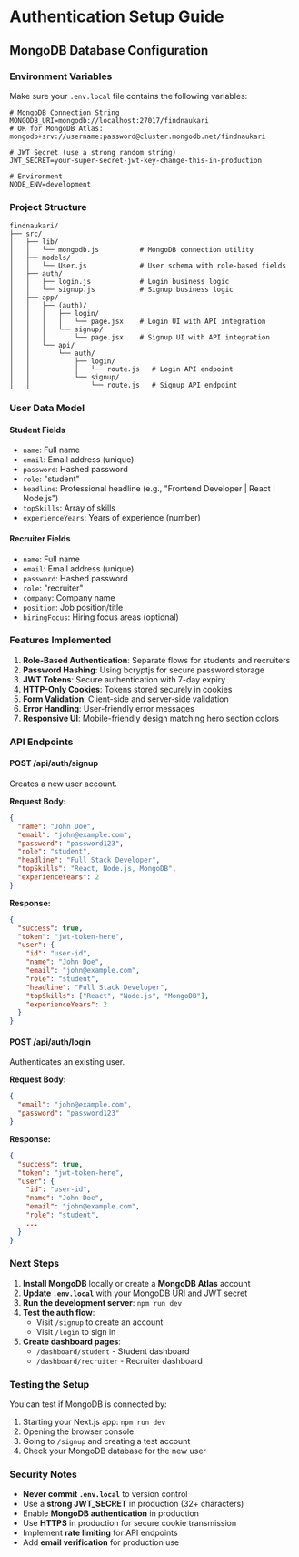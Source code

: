 # Authentication Setup Guide

## MongoDB Database Configuration

### Environment Variables

Make sure your `.env.local` file contains the following variables:

```env
# MongoDB Connection String
MONGODB_URI=mongodb://localhost:27017/findnaukari
# OR for MongoDB Atlas: mongodb+srv://username:password@cluster.mongodb.net/findnaukari

# JWT Secret (use a strong random string)
JWT_SECRET=your-super-secret-jwt-key-change-this-in-production

# Environment
NODE_ENV=development
```

### Project Structure

```
findnaukari/
├── src/
│   ├── lib/
│   │   └── mongodb.js          # MongoDB connection utility
│   ├── models/
│   │   └── User.js             # User schema with role-based fields
│   ├── auth/
│   │   ├── login.js            # Login business logic
│   │   └── signup.js           # Signup business logic
│   ├── app/
│   │   ├── (auth)/
│   │   │   ├── login/
│   │   │   │   └── page.jsx    # Login UI with API integration
│   │   │   └── signup/
│   │   │       └── page.jsx    # Signup UI with API integration
│   │   └── api/
│   │       └── auth/
│   │           ├── login/
│   │           │   └── route.js   # Login API endpoint
│   │           └── signup/
│   │               └── route.js   # Signup API endpoint
```

### User Data Model

#### Student Fields
- `name`: Full name
- `email`: Email address (unique)
- `password`: Hashed password
- `role`: "student"
- `headline`: Professional headline (e.g., "Frontend Developer | React | Node.js")
- `topSkills`: Array of skills
- `experienceYears`: Years of experience (number)

#### Recruiter Fields
- `name`: Full name
- `email`: Email address (unique)
- `password`: Hashed password
- `role`: "recruiter"
- `company`: Company name
- `position`: Job position/title
- `hiringFocus`: Hiring focus areas (optional)

### Features Implemented

1. **Role-Based Authentication**: Separate flows for students and recruiters
2. **Password Hashing**: Using bcryptjs for secure password storage
3. **JWT Tokens**: Secure authentication with 7-day expiry
4. **HTTP-Only Cookies**: Tokens stored securely in cookies
5. **Form Validation**: Client-side and server-side validation
6. **Error Handling**: User-friendly error messages
7. **Responsive UI**: Mobile-friendly design matching hero section colors

### API Endpoints

#### POST /api/auth/signup
Creates a new user account.

**Request Body:**
```json
{
  "name": "John Doe",
  "email": "john@example.com",
  "password": "password123",
  "role": "student",
  "headline": "Full Stack Developer",
  "topSkills": "React, Node.js, MongoDB",
  "experienceYears": 2
}
```

**Response:**
```json
{
  "success": true,
  "token": "jwt-token-here",
  "user": {
    "id": "user-id",
    "name": "John Doe",
    "email": "john@example.com",
    "role": "student",
    "headline": "Full Stack Developer",
    "topSkills": ["React", "Node.js", "MongoDB"],
    "experienceYears": 2
  }
}
```

#### POST /api/auth/login
Authenticates an existing user.

**Request Body:**
```json
{
  "email": "john@example.com",
  "password": "password123"
}
```

**Response:**
```json
{
  "success": true,
  "token": "jwt-token-here",
  "user": {
    "id": "user-id",
    "name": "John Doe",
    "email": "john@example.com",
    "role": "student",
    ...
  }
}
```

### Next Steps

1. **Install MongoDB** locally or create a **MongoDB Atlas** account
2. **Update `.env.local`** with your MongoDB URI and JWT secret
3. **Run the development server**: `npm run dev`
4. **Test the auth flow**:
   - Visit `/signup` to create an account
   - Visit `/login` to sign in
5. **Create dashboard pages**:
   - `/dashboard/student` - Student dashboard
   - `/dashboard/recruiter` - Recruiter dashboard

### Testing the Setup

You can test if MongoDB is connected by:
1. Starting your Next.js app: `npm run dev`
2. Opening the browser console
3. Going to `/signup` and creating a test account
4. Check your MongoDB database for the new user

### Security Notes

- **Never commit `.env.local`** to version control
- Use a **strong JWT_SECRET** in production (32+ characters)
- Enable **MongoDB authentication** in production
- Use **HTTPS** in production for secure cookie transmission
- Implement **rate limiting** for API endpoints
- Add **email verification** for production use

